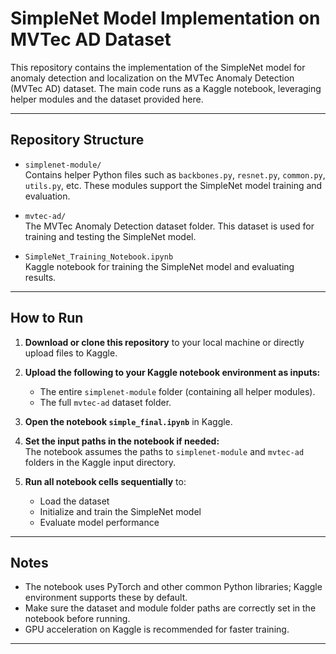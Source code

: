 # SimpleNet Model Implementation on MVTec AD Dataset

This repository contains the implementation of the SimpleNet model for anomaly detection and localization on the MVTec Anomaly Detection (MVTec AD) dataset. The main code runs as a Kaggle notebook, leveraging helper modules and the dataset provided here.

---

## Repository Structure

- `simplenet-module/`  
  Contains helper Python files such as `backbones.py`, `resnet.py`, `common.py`, `utils.py`, etc. These modules support the SimpleNet model training and evaluation.

- `mvtec-ad/`  
  The MVTec Anomaly Detection dataset folder. This dataset is used for training and testing the SimpleNet model.

- `SimpleNet_Training_Notebook.ipynb`  
  Kaggle notebook for training the SimpleNet model and evaluating results.

---

## How to Run

1. **Download or clone this repository** to your local machine or directly upload files to Kaggle.

2. **Upload the following to your Kaggle notebook environment as inputs:**

   - The entire `simplenet-module` folder (containing all helper modules).
   - The full `mvtec-ad` dataset folder.

3. **Open the notebook `simple_final.ipynb`** in Kaggle.

4. **Set the input paths in the notebook if needed:**  
   The notebook assumes the paths to `simplenet-module` and `mvtec-ad` folders in the Kaggle input directory.

5. **Run all notebook cells sequentially** to:  
   - Load the dataset  
   - Initialize and train the SimpleNet model  
   - Evaluate model performance  
---

## Notes

- The notebook uses PyTorch and other common Python libraries; Kaggle environment supports these by default.
- Make sure the dataset and module folder paths are correctly set in the notebook before running.
- GPU acceleration on Kaggle is recommended for faster training.

---
